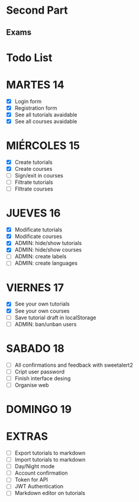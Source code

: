 # Second Part

## Exams

# Todo List

# MARTES 14

- [x] Login form
- [x] Registration form
- [x] See all tutorials avaidable
- [x] See all courses avaidable

# MIÉRCOLES 15

- [x] Create tutorials
- [x] Create courses
- [ ] Sign/exit in courses
- [ ] Filtrate tutorials
- [ ] FIltrate courses

# JUEVES 16

- [x] Modificate tutorials
- [x] Modificate courses
- [x] ADMIN: hide/show tutorials
- [x] ADMIN: hide/show courses
- [ ] ADMIN: create labels
- [ ] ADMIN: create languages

# VIERNES 17

- [x] See your own tutorials
- [x] See your own courses
- [ ] Save tutorial draft in localStorage
- [ ] ADMIN: ban/unban users

# SABADO 18

- [ ] All confirmations and feedback with sweetalert2
- [ ] Cript user password
- [ ] Finish interface desing
- [ ] Organise web

# DOMINGO 19

# EXTRAS

- [ ] Export tutorials to markdown
- [ ] Import tutorials to markdown
- [ ] Day/Night mode
- [ ] Account confirmation
- [ ] Token for API
- [ ] JWT Authentication
- [ ] Markdown editor on tutorials
